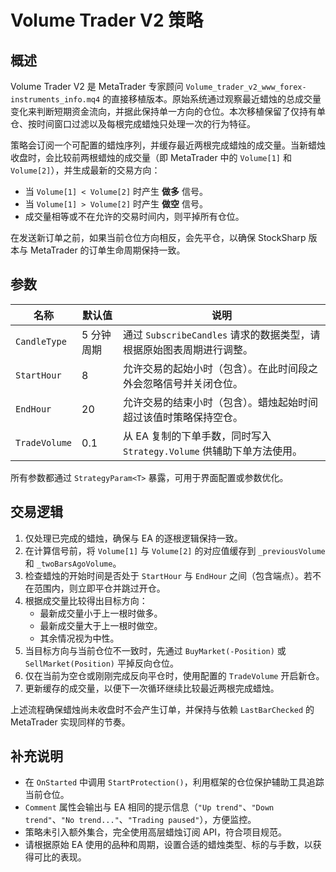 # Volume Trader V2 策略

## 概述
Volume Trader V2 是 MetaTrader 专家顾问 `Volume_trader_v2_www_forex-instruments_info.mq4` 的直接移植版本。原始系统通过观察最近蜡烛的总成交量变化来判断短期资金流向，并据此保持单一方向的仓位。本次移植保留了仅持有单仓、按时间窗口过滤以及每根完成蜡烛只处理一次的行为特征。

策略会订阅一个可配置的蜡烛序列，并缓存最近两根完成蜡烛的成交量。当新蜡烛收盘时，会比较前两根蜡烛的成交量（即 MetaTrader 中的 `Volume[1]` 和 `Volume[2]`），并生成最新的交易方向：

- 当 `Volume[1] < Volume[2]` 时产生 **做多** 信号。
- 当 `Volume[1] > Volume[2]` 时产生 **做空** 信号。
- 成交量相等或不在允许的交易时间内，则平掉所有仓位。

在发送新订单之前，如果当前仓位方向相反，会先平仓，以确保 StockSharp 版本与 MetaTrader 的订单生命周期保持一致。

## 参数
| 名称 | 默认值 | 说明 |
| --- | --- | --- |
| `CandleType` | 5 分钟周期 | 通过 `SubscribeCandles` 请求的数据类型，请根据原始图表周期进行调整。 |
| `StartHour` | 8 | 允许交易的起始小时（包含）。在此时间段之外会忽略信号并关闭仓位。 |
| `EndHour` | 20 | 允许交易的结束小时（包含）。蜡烛起始时间超过该值时策略保持空仓。 |
| `TradeVolume` | 0.1 | 从 EA 复制的下单手数，同时写入 `Strategy.Volume` 供辅助下单方法使用。 |

所有参数都通过 `StrategyParam<T>` 暴露，可用于界面配置或参数优化。

## 交易逻辑
1. 仅处理已完成的蜡烛，确保与 EA 的逐根逻辑保持一致。
2. 在计算信号前，将 `Volume[1]` 与 `Volume[2]` 的对应值缓存到 `_previousVolume` 和 `_twoBarsAgoVolume`。
3. 检查蜡烛的开始时间是否处于 `StartHour` 与 `EndHour` 之间（包含端点）。若不在范围内，则立即平仓并跳过开仓。
4. 根据成交量比较得出目标方向：
   - 最新成交量小于上一根时做多。
   - 最新成交量大于上一根时做空。
   - 其余情况视为中性。
5. 当目标方向与当前仓位不一致时，先通过 `BuyMarket(-Position)` 或 `SellMarket(Position)` 平掉反向仓位。
6. 仅在当前为空仓或刚刚完成反向平仓时，使用配置的 `TradeVolume` 开启新仓。
7. 更新缓存的成交量，以便下一次循环继续比较最近两根完成蜡烛。

上述流程确保蜡烛尚未收盘时不会产生订单，并保持与依赖 `LastBarChecked` 的 MetaTrader 实现同样的节奏。

## 补充说明
- 在 `OnStarted` 中调用 `StartProtection()`，利用框架的仓位保护辅助工具追踪当前仓位。
- `Comment` 属性会输出与 EA 相同的提示信息（`"Up trend"`、`"Down trend"`、`"No trend..."`、`"Trading paused"`），方便监控。
- 策略未引入额外集合，完全使用高层蜡烛订阅 API，符合项目规范。
- 请根据原始 EA 使用的品种和周期，设置合适的蜡烛类型、标的与手数，以获得可比的表现。
